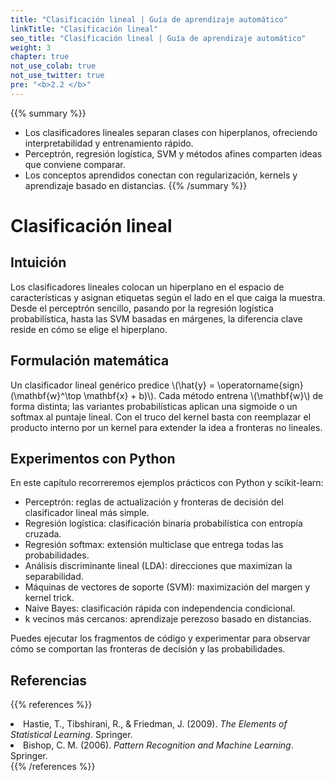 ```yaml
---
title: "Clasificación lineal | Guía de aprendizaje automático"
linkTitle: "Clasificación lineal"
seo_title: "Clasificación lineal | Guía de aprendizaje automático"
weight: 3
chapter: true
not_use_colab: true
not_use_twitter: true
pre: "<b>2.2 </b>"
---
```


{{% summary %}}
- Los clasificadores lineales separan clases con hiperplanos, ofreciendo interpretabilidad y entrenamiento rápido.
- Perceptrón, regresión logística, SVM y métodos afines comparten ideas que conviene comparar.
- Los conceptos aprendidos conectan con regularización, kernels y aprendizaje basado en distancias.
{{% /summary %}}

# Clasificación lineal

## Intuición
Los clasificadores lineales colocan un hiperplano en el espacio de características y asignan etiquetas según el lado en el que caiga la muestra. Desde el perceptrón sencillo, pasando por la regresión logística probabilística, hasta las SVM basadas en márgenes, la diferencia clave reside en cómo se elige el hiperplano.

## Formulación matemática
Un clasificador lineal genérico predice \\(\hat{y} = \operatorname{sign}(\mathbf{w}^\top \mathbf{x} + b)\\). Cada método entrena \\(\mathbf{w}\\) de forma distinta; las variantes probabilísticas aplican una sigmoide o un softmax al puntaje lineal. Con el truco del kernel basta con reemplazar el producto interno por un kernel para extender la idea a fronteras no lineales.

## Experimentos con Python
En este capítulo recorreremos ejemplos prácticos con Python y scikit-learn:

- Perceptrón: reglas de actualización y fronteras de decisión del clasificador lineal más simple.
- Regresión logística: clasificación binaria probabilística con entropía cruzada.
- Regresión softmax: extensión multiclase que entrega todas las probabilidades.
- Análisis discriminante lineal (LDA): direcciones que maximizan la separabilidad.
- Máquinas de vectores de soporte (SVM): maximización del margen y kernel trick.
- Naive Bayes: clasificación rápida con independencia condicional.
- k vecinos más cercanos: aprendizaje perezoso basado en distancias.

Puedes ejecutar los fragmentos de código y experimentar para observar cómo se comportan las fronteras de decisión y las probabilidades.

## Referencias
{{% references %}}
<li>Hastie, T., Tibshirani, R., &amp; Friedman, J. (2009). <i>The Elements of Statistical Learning</i>. Springer.</li>
<li>Bishop, C. M. (2006). <i>Pattern Recognition and Machine Learning</i>. Springer.</li>
{{% /references %}}
